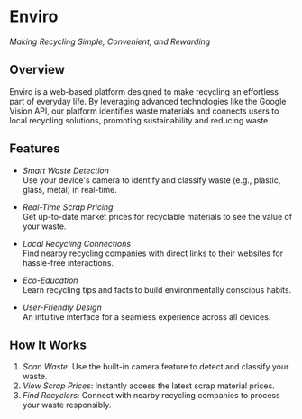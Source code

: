 # Enviro 
*Making Recycling Simple, Convenient, and Rewarding*  

## Overview  
Enviro is a web-based platform designed to make recycling an effortless part of everyday life. By leveraging advanced technologies like the Google Vision API, our platform identifies waste materials and connects users to local recycling solutions, promoting sustainability and reducing waste.  

## Features  
- *Smart Waste Detection*  
  Use your device's camera to identify and classify waste (e.g., plastic, glass, metal) in real-time.  

- *Real-Time Scrap Pricing*  
  Get up-to-date market prices for recyclable materials to see the value of your waste.  

- *Local Recycling Connections*  
  Find nearby recycling companies with direct links to their websites for hassle-free interactions.  

- *Eco-Education*  
  Learn recycling tips and facts to build environmentally conscious habits.  

- *User-Friendly Design*  
  An intuitive interface for a seamless experience across all devices.  

## How It Works  
1. *Scan Waste*: Use the built-in camera feature to detect and classify your waste.  
2. *View Scrap Prices*: Instantly access the latest scrap material prices.  
3. *Find Recyclers*: Connect with nearby recycling companies to process your waste responsibly.  
